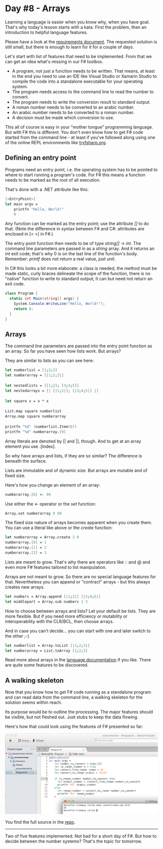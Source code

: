 # Day #8 - Arrays
Learning a language is easier when you know why, when you have goal. That's why today's lesson starts with a kata. First the problem, then an introduction to helpful language features.

Please have a look at the [requirements document](https://app.box.com/s/z07b8gr6e1ngvb3cg7ps78zy2ddi3vx1). The requested solution is still small, but there is enough to learn for it for a couple of days.

Let's start with list of features that need to be implemented. From that we can get an idea what's missing in our F# toolbox.

* A program, not just a function needs to be written. That means, at least in the end you need to use an IDE like Visual Studio or Xamarin Studio to compile the code into a standalone executable for your operating system.
* The program needs access to the command line to read the number to convert.
* The program needs to write the conversion result to standard output.
* A roman number needs to be converted to an arabic number.
* An arabic number needs to be converted to a roman number.
* A decision must be made which conversion to use.

This all of course is easy in your "mother tongue" programming language. But with F# this is different. You don't even know how to get F# code started from the command line - at least if you've followed along using one of the online REPL environments like [tryfsharp.org](http://www.tryfsharp.org/Create).

## Defining an entry point
Programs need an entry point, i.e. the operating system has to be pointed to where to start running a program's code. For F# this means a function needs to be marked as the root of all execution.

That's done with a .NET attribute like this:

```fsharp
[<EntryPoint>]
let main argv = 
    printfn "Hello, World!"
    0
```

Any function can be marked as the entry point; use the attribute _[<EntryPoint>]_ to do that. (Note the difference in syntax between F# and C#: attributes are enclosed in [< >] in F#.)

The entry point function then needs to be of type _string[] -> int_. The command line parameters are passed in as a _string_ array. And it returns an _int_ exit code; that's why 0 is on the last line of the function's body. Remember: _printf_ does not return a real value, just _unit_.

In C# this looks a bit more elaborate: a class is needed, the method must be made static, curly braces delineate the scope of the function, there is no "native" function to write to standard output; it can but need not return an exit code.

```csharp
class Program {
  static int Main(string[] args) {
    System.Console.WriteLine("Hello, World!");
    return 0;
  }
}
```

## Arrays
The command line parameters are passed into the entry point function as an array. So far you have seen how lists work. But arrays?

They are similar to lists as you can see here:

```fsharp
let numberlist = [1;2;3]
let numberarray = [|1;2;3|]

let nestedlists = [[1;2]; [3;4;5]]
let nestedarrays = [| [|1;2|]; [|3;4;5|] |]

let square x = x * x

List.map square numberlist
Array.map square numberarray

printfn "%d" (numberlist.Item(0))
printfn "%d" numberarray.[0]
```

Array literals are denoted by [| and |], though. And to get at an array element you use .[index].

So why have arrays and lists, if they are so similar? The difference is beneath the surface.

Lists are immutable and of dynamic size. But arrays are mutable and of fixed size.

Here's how you change an element of an array:

```fsharp
numberarray.[0] <- 99
```

Use either the <- operator or the _set_ function:

```fsharp
Array.set numberarray 0 99
```

The fixed size nature of arrays becomes apparent when you create them. You can use a literal like above or the _create_ function:

```fsharp
let numberarray = Array.create 3 0
numberarray.[0] = 1
numberarray.[1] = 2
numberarray.[2] = 3
```

Lists are meant to grow. That's why there are operators like :: and @ and even more F# features tailored to list manipulation.

Arrays are not meant to grow. So there are no special language features for that. Nevertheless you can append or "contract" arrays - but this always creates new arrays.

```fsharp
let numbers = Array.append [|1;2|] [|3;4;5|]
let middlepart = Array.sub numbers 1 3
```

How to choose between arrays and lists? Let your default be lists. They are more flexible. But if you need more efficiency or mutability or interoperability with the CLR/BCL, then choose arrays.

And in case you can't decide... you can start with one and later switch to the other ;-)

```fsharp
let numberlist = Array.toList [|1;2;3|]  
let numberarray = List.toArray [1;2;3]
```

Read more about arrays in the [language documentation](https://msdn.microsoft.com/en-us/library/dd233214.aspx) if you like. There are quite some features to be discovered.

## A walking skeleton
Now that you know how to get F# code running as a standalone program and can read data from the command line, a walking skeleton for the solution seems within reach.

Its purpose would be to outline the processing. The major features should be visible, but not fleshed out. Just stubs to keep the data flowing.

Here's how that could look using the features of F# presented so far:

![](images/w02d08a.png)

You find the full source in the [repo](src/convertroman).

***

Two of five features implemented. Not bad for a short day of F#. But how to decide between the number systems? That's the topic for tomorrow.